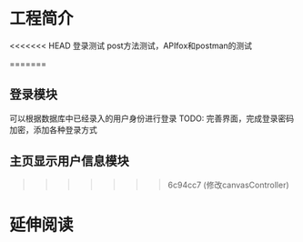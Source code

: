 # 工程简介
<<<<<<< HEAD
登录测试
post方法测试，APIfox和postman的测试

=======
## 登录模块
可以根据数据库中已经录入的用户身份进行登录
TODO: 完善界面，完成登录密码加密，添加各种登录方式
## 主页显示用户信息模块
>>>>>>> 6c94cc7 (修改canvasController)

# 延伸阅读

